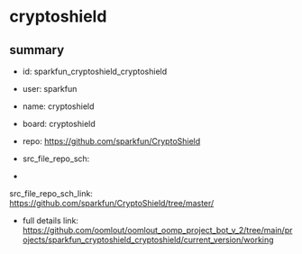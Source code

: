 # cryptoshield
 
## summary 
* id: sparkfun_cryptoshield_cryptoshield
* user: sparkfun
* name: cryptoshield
* board: cryptoshield
* repo: https://github.com/sparkfun/CryptoShield



* src_file_repo_sch: 
*
 src_file_repo_sch_link: https://github.com/sparkfun/CryptoShield/tree/master/
* full details link: https://github.com/oomlout/oomlout_oomp_project_bot_v_2/tree/main/projects/sparkfun_cryptoshield_cryptoshield/current_version/working  






